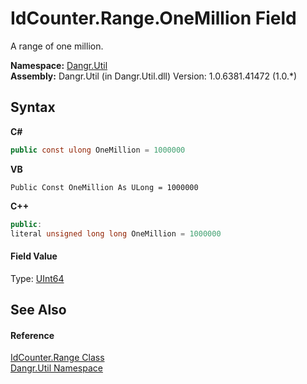# IdCounter.Range.OneMillion Field
 

A range of one million.

**Namespace:**&nbsp;<a href="N_Dangr_Util">Dangr.Util</a><br />**Assembly:**&nbsp;Dangr.Util (in Dangr.Util.dll) Version: 1.0.6381.41472 (1.0.*)

## Syntax

**C#**<br />
``` C#
public const ulong OneMillion = 1000000
```

**VB**<br />
``` VB
Public Const OneMillion As ULong = 1000000
```

**C++**<br />
``` C++
public:
literal unsigned long long OneMillion = 1000000
```


#### Field Value
Type: <a href="http://msdn2.microsoft.com/en-us/library/06cf7918" target="_blank">UInt64</a>

## See Also


#### Reference
<a href="T_Dangr_Util_IdCounter_Range">IdCounter.Range Class</a><br /><a href="N_Dangr_Util">Dangr.Util Namespace</a><br />